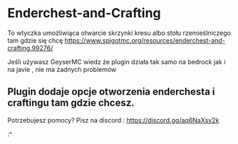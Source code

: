 # Enderchest-and-Crafting
To wtyczka umożliwiąca otwarcie skrzynki kresu albo stołu rzemieślniczego tam gdzie się chcę
https://www.spigotmc.org/resources/enderchest-and-crafting.99276/


Jeśli używasz GeyserMC wiedz że plugin działa tak samo na bedrock jak i na javie , nie ma żadnych problemów



Plugin dodaje opcje otworzenia enderchesta i craftingu tam gdzie chcesz.
----------------------------------------------------------------

Potrzebujesz pomocy? Pisz na discord :
 https://discord.gg/aq6NaXsy2k

:^ 
